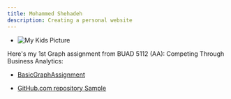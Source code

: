 ```yaml
---
title: Mohammed Shehadeh
description: Creating a personal website
---
```



- ![My Kids Picture](C:/Users/mohammed.shehadeh/CTBA/WebPicture.JPG)


Here's my 1st Graph assignment from BUAD 5112 (AA): Competing Through Business Analytics:
- [BasicGraphAssignment](/BasicGraph/index.md)

- [GitHub.com repository Sample](https://github.com/mashehadeh/1stWebsite)
